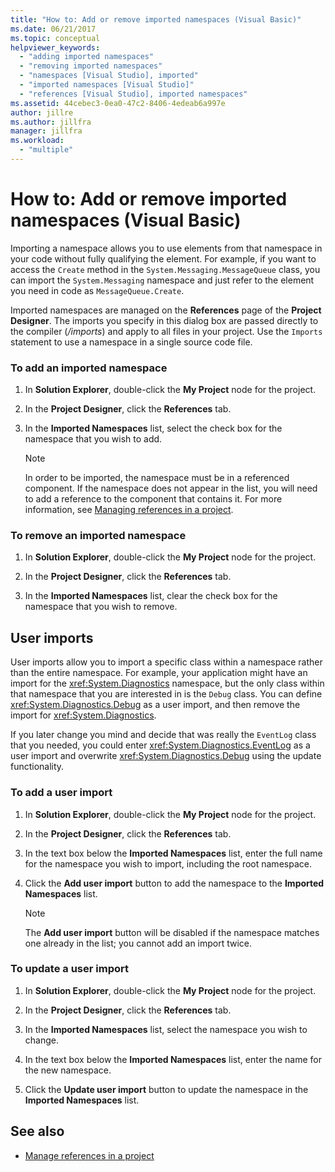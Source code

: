 ```yaml
---
title: "How to: Add or remove imported namespaces (Visual Basic)"
ms.date: 06/21/2017
ms.topic: conceptual
helpviewer_keywords:
  - "adding imported namespaces"
  - "removing imported namespaces"
  - "namespaces [Visual Studio], imported"
  - "imported namespaces [Visual Studio]"
  - "references [Visual Studio], imported namespaces"
ms.assetid: 44cebec3-0ea0-47c2-8406-4edeab6a997e
author: jillre
ms.author: jillfra
manager: jillfra
ms.workload:
  - "multiple"
---
```

# How to: Add or remove imported namespaces (Visual Basic)

Importing a namespace allows you to use elements from that namespace in your code without fully qualifying the element. For example, if you want to access the `Create` method in the `System.Messaging.MessageQueue` class, you can import the `System.Messaging` namespace and just refer to the element you need in code as `MessageQueue.Create`.

Imported namespaces are managed on the **References** page of the **Project Designer**. The imports you specify in this dialog box are passed directly to the compiler (*/imports*) and apply to all files in your project. Use the `Imports` statement to use a namespace in a single source code file.

### To add an imported namespace

1. In **Solution Explorer**, double-click the **My Project** node for the project.

2. In the **Project Designer**, click the **References** tab.

3. In the **Imported Namespaces** list, select the check box for the namespace that you wish to add.

    > [!NOTE]
    > In order to be imported, the namespace must be in a referenced component. If the namespace does not appear in the list, you will need to add a reference to the component that contains it. For more information, see [Managing references in a project](managing-references-in-a-project.md).

### To remove an imported namespace

1. In **Solution Explorer**, double-click the **My Project** node for the project.

2. In the **Project Designer**, click the **References** tab.

3. In the **Imported Namespaces** list, clear the check box for the namespace that you wish to remove.

## User imports
User imports allow you to import a specific class within a namespace rather than the entire namespace. For example, your application might have an import for the <xref:System.Diagnostics> namespace, but the only class within that namespace that you are interested in is the `Debug` class. You can define <xref:System.Diagnostics.Debug> as a user import, and then remove the import for <xref:System.Diagnostics>.

If you later change you mind and decide that was really the `EventLog` class that you needed, you could enter <xref:System.Diagnostics.EventLog> as a user import and overwrite <xref:System.Diagnostics.Debug> using the update functionality.

### To add a user import

1. In **Solution Explorer**, double-click the **My Project** node for the project.

2. In the **Project Designer**, click the **References** tab.

3. In the text box below the **Imported Namespaces** list, enter the full name for the namespace you wish to import, including the root namespace.

4. Click the **Add user import** button to add the namespace to the **Imported Namespaces** list.

    > [!NOTE]
    > The **Add user import** button will be disabled if the namespace matches one already in the list; you cannot add an import twice.

### To update a user import

1. In **Solution Explorer**, double-click the **My Project** node for the project.

2. In the **Project Designer**, click the **References** tab.

3. In the **Imported Namespaces** list, select the namespace you wish to change.

4. In the text box below the **Imported Namespaces** list, enter the name for the new namespace.

5. Click the **Update user import** button to update the namespace in the **Imported Namespaces** list.

## See also

- [Manage references in a project](../ide/managing-references-in-a-project.md)